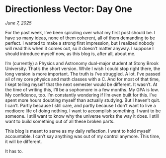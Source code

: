 # Directionless Vector: Day One
*June 7, 2025*


For the past week, I’ve been spiraling over what my first post should be. I have so many ideas, none of them coherent, all of them demanding to be perfect. I wanted to make a strong first impression, but I realized nobody will read this when it comes out, so it doesn’t matter anyway. I suppose I should introduce myself now, as this blog is, after all, about me.

I’m (currently) a Physics and Astronomy dual-major student at Stony Brook University. That’s the short version. While I wish I could stop right there, the long version is more important. The truth is I’ve struggled. A lot. I’ve passed all of my core physics and math classes with a C. And for most of that time, I kept telling myself that the next semester would be different. It wasn’t. At the time of writing this, I’ll be a sophomore in a few months. My GPA is low. My confidence, too. I’m constantly wondering if I’m even built for this. I’ve spent more hours doubting myself than actually studying. But I haven’t quit. I can’t. Partly because I still care, and partly because I don’t want to live a mediocre life of doing nothing. I want to accomplish something. I want to be someone. I still want to know why the universe works the way it does. I still want to build something out of all these broken parts.

This blog is meant to serve as my daily reflection. I want to hold myself accountable. I can’t say anything was out of my control anymore. This time, it will be different.  

It has to.
